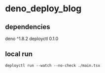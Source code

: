 # deno_deploy_blog

## dependencies
deno ^1.8.2
deployctl 0.1.0

## local run
```
deployctl run --watch --no-check ./main.tsx
```
